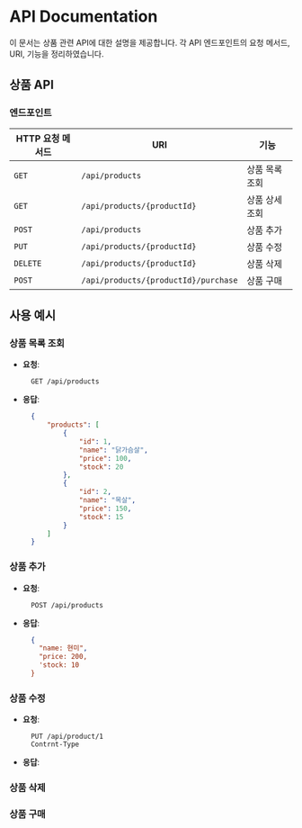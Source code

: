 # API Documentation

이 문서는 상품 관련 API에 대한 설명을 제공합니다. 각 API 엔드포인트의 요청 메서드, URI, 기능을 정리하였습니다.

## 상품 API

### 엔드포인트

| HTTP 요청 메서드 | URI                     | 기능               |
|------------------|------------------------|--------------------|
| `GET`            | `/api/products`            | 상품 목록 조회     |
| `GET`            | `/api/products/{productId}` | 상품 상세 조회     |
| `POST`           | `/api/products`            | 상품 추가          |
| `PUT`            | `/api/products/{productId}` | 상품 수정          |
| `DELETE`         | `/api/products/{productId}` | 상품 삭제          |
| `POST`           | `/api/products/{productId}/purchase` | 상품 구매   |
## 사용 예시

### 상품 목록 조회
- **요청**:
  ```
    GET /api/products
  ```
- **응답**:
  ```json
    {
        "products": [
            {
                "id": 1,
                "name": "닭가슴살",
                "price": 100,
                "stock": 20
            },
            {
                "id": 2,
                "name": "목살",
                "price": 150,
                "stock": 15
            }
        ]
    }
  ```
  
### 상품 추가
- **요청**:
  ```http
    POST /api/products
  ```
- **응답**:
  ```json
    {
      "name: 현미",
      "price: 200,
      'stock: 10
    }
  ```
  
### 상품 수정
- **요청**:
  ```http
    PUT /api/product/1
    Contrnt-Type
- **응답**:
### 상품 삭제
### 상품 구매
